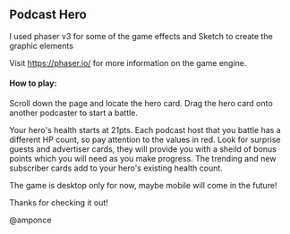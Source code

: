 ## Podcast Hero

I used phaser v3 for some of the game effects and Sketch to create the graphic elements

Visit https://phaser.io/ for more information on the game engine.

#### How to play:

Scroll down the page and locate the hero card. Drag the hero card onto another podcaster to start a battle.

Your hero's health starts at 21pts. Each podcast host that you battle has a different HP count, so pay attention to the values in red. Look for surprise guests and advertiser cards, they will provide you with a sheild of bonus points which you will need as you make progress. The trending and new subscriber cards add to your hero's existing health count.

The game is desktop only for now, maybe mobile will come in the future!

Thanks for checking it out!

@amponce
